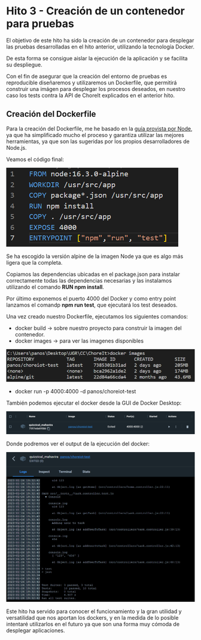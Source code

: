 # Hito 3 - Creación de un contenedor para pruebas

El objetivo de este hito ha sido la creación de un contenedor para desplegar las pruebas desarrolladas en el hito anterior, utilizando la tecnología Docker.

De esta forma se consigue aislar la ejecución de la aplicación y se facilita su despliegue.

Con el fin de asegurar que la creación del entorno de pruebas es reproducible diseñaremos y utilizaremos un Dockerfile, que permitirá construir una imágen para desplegar los procesos deseados, en nuestro caso los tests contra la API de ChoreIt explicados en el anterior hito.

## Creación del Dockerfile

Para la creación del Dockerfile, me he basado en la [guía provista por Node](https://nodejs.org/en/docs/guides/nodejs-docker-webapp/), ya que ha simplificado mucho el proceso y garantiza utilizar las mejores herramientas, ya que son las sugeridas por los propios desarrolladores de Node.js.

Veamos el código final:

![Dockerfile](img/Dockerfile.png)

Se ha escogido la versión alpine de la imagen Node ya que es algo más ligera que la completa.

Copiamos las dependencias ubicadas en el package.json para instalar correctamente todas las dependencias necesarias y las instalamos utilizando el comando **RUN npm install**.

Por último exponemos el puerto 4000 del Docker y como entry point lanzamos el comandp **npm run test**, que ejecutará los test deseados.

Una vez creado nuestro Dockerfile, ejecutamos los siguientes comandos:

* docker build -> sobre nuestro proyecto para construir la imagen del contenedor.
* docker images -> para ver las imagenes disponibles 

![Docker images](img/docker%20images.png)

* docker run -p 4000:4000 -d panos/choreiot-test

También podemos ejecutar el docker desde la GUI de Docker Desktop:

![Docker desktop](img/Docker%20Desktop.png)

Donde podremos ver el output de la ejecución del docker:

![Docker output](img/docker%20output.png)

Este hito ha servido para conocer el funcionamiento y la gran utilidad y versatilidad que nos aportan los dockers, y en la medida de lo posible intentaré utilizarlos en el futuro ya que son una forma muy cómoda de desplegar aplicaciones.

